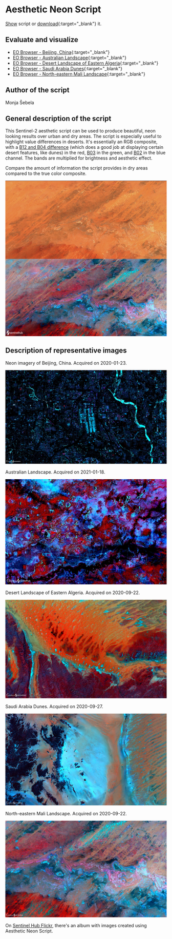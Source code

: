 # Aesthetic Neon Script

<a href="#" id='togglescript'>Show</a> script or [download](script.js){:target="_blank"} it.
<div id='script_view' style="display:none">
{% highlight javascript %}
      {% include_relative script.js %}
{% endhighlight %}
</div>

## Evaluate and visualize   
 - [EO Browser - Beijing, China](https://sentinelshare.page.link/zcvC){:target="_blank"} 
 - [EO Browser - Australian Landscape](https://sentinelshare.page.link/NU4H){:target="_blank"} 
 - [EO Browser - Desert Landscape of Eastern Algeria](https://sentinelshare.page.link/WgkS){:target="_blank"}
 - [EO Browser - Saudi Arabia Dunes]( https://sentinelshare.page.link/aNfK){:target="_blank"}  
 - [EO Browser - North-eastern Mali Landscape](https://sentinelshare.page.link/BwJC){:target="_blank"} 

## Author of the script

Monja Šebela
 
## General description of the script

This Sentinel-2 aesthetic script can be used to produce beautiful, neon looking results over urban and dry areas. The script is especially useful to highlight value differences in deserts. It's essentially an RGB composite, with a [B12 and B04 difference](https://sentinelshare.page.link/1iRd) (which does a good job at displaying certain desert features, like dunes) in the red, [B03](https://sentinelshare.page.link/ya4N) in the green, and [B02](https://sentinelshare.page.link/nu97) in the blue channel. The bands are multiplied for brightness and aesthetic effect. 

Compare the amount of information the script provides in dry areas compared to the true color composite. 

![Neon Script Comparison](fig/fig5.png)

## Description of representative images

Neon imagery of Beijing, China. Acquired on 2020-01-23. 

![Beijing Neon](fig/fig1.jpg)

Australian Landscape. Acquired on 2021-01-18. 

![Australian Neon](fig/fig2.jpg)

Desert Landscape of Eastern Algeria. Acquired on 2020-09-22. 

![Algeria Neon](fig/fig3.jpg)

Saudi Arabia Dunes. Acquired on 2020-09-27. 

![Algeria Neon](fig/fig6.jpg)

North-eastern Mali Landscape. Acquired on 2020-09-22. 

![Mali Neon](fig/fig4.jpg)

On [Sentinel Hub Flickr](https://www.flickr.com/photos/sentinelhub/albums/72157717397821836), there's an album with images created using Aesthetic Neon Script. 



